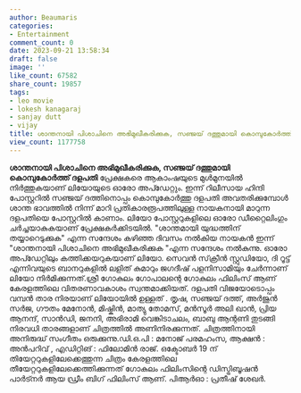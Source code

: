 ```yaml
---
author: Beaumaris
categories:
- Entertainment
comment_count: 0
date: 2023-09-21 13:58:34
draft: false
image: ''
like_count: 67582
share_count: 19857
tags:
- leo movie
- lokesh kanagaraj
- sanjay dutt
- vijay
title: ശാന്തനായി പിശാചിനെ അഭിമുഖീകരിക്കുക, സഞ്ജയ് ദത്തുമായി കൊമ്പുകോർത്ത് ദളപതി
view_count: 1177758
---
```


**ശാന്തനായി പിശാചിനെ അഭിമുഖീകരിക്കുക, സഞ്ജയ് ദത്തുമായി കൊമ്പുകോർത്ത് ദളപതി** പ്രേക്ഷകരെ ആകാംഷയുടെ മുൾമുനയിൽ നിർത്തുകയാണ് ലിയോയുടെ ഓരോ അപ്ഡേറ്റും. ഇന്ന് റിലീസായ ഹിന്ദി പോസ്റ്ററിൽ സഞ്ജയ് ദത്തിനൊപ്പം കൊമ്പുകോർത്തു ദളപതി അവതരിക്കുമ്പോൾ ശാന്ത ഭാവത്തിൽ നിന്ന് മാറി പ്രതികാരരൂപത്തിലുള്ള നായകനായി മാറുന്ന ദളപതിയെ പോസ്റ്ററിൽ കാണാം. ലിയോ പോസ്റ്ററുകളിലെ ഓരോ ഡീറ്റൈലിംഗും ചർച്ചയാകുകയാണ് പ്രേക്ഷകർക്കിടയിൽ. "ശാന്തമായി യുദ്ധത്തിന് തയ്യാറെടുക്കുക" എന്ന സന്ദേശം കഴിഞ്ഞ ദിവസം നൽകിയ നായകൻ ഇന്ന് "ശാന്തനായി പിശാചിനെ അഭിമുഖീകരിക്കുക "എന്ന സന്ദേശം നൽകുന്നു. ഓരോ അപ്ഡേറ്റിലും കത്തിക്കയറുകയാണ് ലിയോ. സെവൻ സ്‌ക്രീൻ സ്റ്റുഡിയോ, ദി റൂട്ട് എന്നിവയുടെ ബാനറുകളിൽ ലളിത് കുമാറും ജഗദീഷ് പളനിസാമിയും ചേർന്നാണ് ലിയോ നിർമിക്കുന്നത്.ശ്രീ ഗോകുലം ഗോപാലന്റെ ഗോകുലം ഫിലിംസ് ആണ് കേരളത്തിലെ വിതരണാവകാശം സ്വന്തമാക്കിയത്. ദളപതി വിജയോടൊപ്പം വമ്പൻ താര നിരയാണ് ലിയോയിൽ ഉള്ളത് . തൃഷ, സഞ്ജയ് ദത്ത്, അർജുൻ സർജ, ഗൗതം മേനോൻ, മിഷ്കിൻ, മാത്യു തോമസ്, മൻസൂർ അലി ഖാൻ, പ്രിയ ആനന്ദ്, സാൻഡി, ജനനി, അഭിരാമി വെങ്കിടാചലം, ബാബു ആന്റണി തുടങ്ങി നിരവധി താരങ്ങളാണ് ചിത്രത്തിൽ അണിനിരക്കുന്നത്. ചിത്രത്തിനായി അനിരുദ്ധ് സംഗീതം ഒരുക്കുന്നു.ഡി.ഒ.പി : മനോജ് പരമഹംസ, ആക്ഷൻ : അൻപറിവ് , എഡിറ്റിങ് : ഫിലോമിൻ രാജ്. ഒക്ടോബർ 19 ന് തിയേറ്ററുകളിലേക്കെത്തുന്ന ചിത്രം കേരളത്തിലെ തീയേറ്ററുകളിലേക്കെത്തിക്കുന്നത് ഗോകുലം ഫിലിംസിന്റെ ഡിസ്ട്രിബൂഷൻ പാർട്നർ ആയ ഡ്രീം ബിഗ് ഫിലിംസ് ആണ്. പിആർഓ : പ്രതീഷ് ശേഖർ.